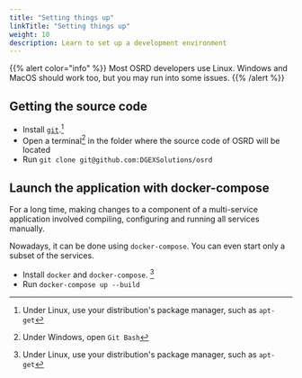 ```yaml
---
title: "Setting things up"
linkTitle: "Setting things up"
weight: 10
description: Learn to set up a development environment
---
```


{{% alert color="info" %}}
Most OSRD developers use Linux. Windows and MacOS should work too, but you may run into some issues.
{{% /alert %}}

## Getting the source code

- Install [`git`](https://git-scm.com/).[^package-manager]
- Open a terminal[^git-bash] in the folder where the source code of OSRD will be located
- Run `git clone git@github.com:DGEXSolutions/osrd`

## Launch the application with docker-compose

For a long time, making changes to a component of a multi-service application involved compiling, configuring and running all services manually.

Nowadays, it can be done using `docker-compose`. You can even start only a subset of the services.

- Install `docker` and `docker-compose`. [^package-manager]
- Run `docker-compose up --build`

[^package-manager]: Under Linux, use your distribution's package manager, such as `apt-get`
[^git-bash]: Under Windows, open `Git Bash`
